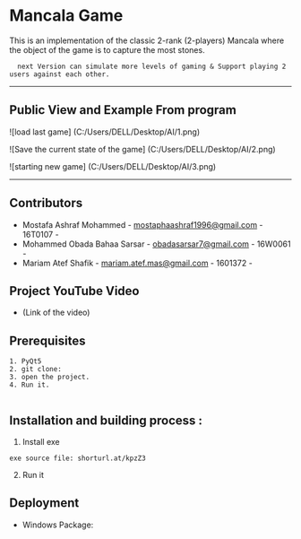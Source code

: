 # Mancala Game

This is an implementation of the classic 2-rank (2-players) Mancala where the object of the game is to capture the most stones.
```
  next Version can simulate more levels of gaming & Support playing 2 users against each other.
```
 ---
## Public View and Example From program

![load last game] (C:/Users/DELL/Desktop/AI/1.png)

![Save the current state of the game] (C:/Users/DELL/Desktop/AI/2.png)

![starting new game] (C:/Users/DELL/Desktop/AI/3.png)


---
## Contributors
  - Mostafa Ashraf Mohammed 		- <mostaphaashraf1996@gmail.com> 	- 16T0107	- 
  - Mohammed Obada Bahaa Sarsar 	- <obadasarsar7@gmail.com> 			- 16W0061	- 
  - Mariam Atef Shafik 				- <mariam.atef.mas@gmail.com>		- 1601372	- 
  
## Project YouTube Video

 - (Link of the video)


## Prerequisites

``` 
1. PyQt5
2. git clone: 
3. open the project. 
4. Run it.
 
``` 
## Installation and building process :
1. Install exe
``` 
exe source file: shorturl.at/kpzZ3
``` 
2. Run it
 
  
## Deployment
  - Windows Package: 



